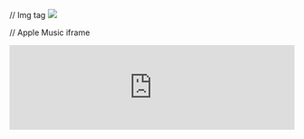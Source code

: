// Img tag
  <img src="https://www.pokeflix.tv/static/thumbnails/02-orange-islands/32.png">


// Apple Music iframe
  <iframe allow="autoplay *; encrypted-media *;" frameborder="0" height="150" style="width:100%;max-width:660px;overflow:hidden;background:transparent;" sandbox="allow-forms allow-popups allow-same-origin allow-scripts allow-storage-access-by-user-activation allow-top-navigation-by-user-activation" src="https://embed.music.apple.com/us/album/numb-live/1311903635?i=1311904420"></iframe>
